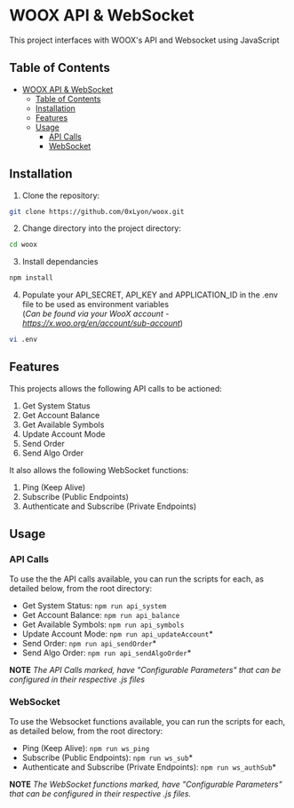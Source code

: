 # WOOX API & WebSocket

This project interfaces with WOOX's API and Websocket using JavaScript

## Table of Contents

- [WOOX API \& WebSocket](#woox-api--websocket)
  - [Table of Contents](#table-of-contents)
  - [Installation](#installation)
  - [Features](#features)
  - [Usage](#usage)
    - [API Calls](#api-calls)
    - [WebSocket](#websocket)


## Installation

1. Clone the repository:
```bash
git clone https://github.com/0xLyon/woox.git
```
2. Change directory into the project directory:
```bash
cd woox
```
3. Install dependancies
```bash
npm install
```
4. Populate your API_SECRET, API_KEY and APPLICATION_ID in the .env file to be used as environment variables\
(*Can be found via your WooX account - https://x.woo.org/en/account/sub-account*)
```bash
vi .env
```

## Features

This projects allows the following API calls to be actioned:

1. Get System Status
2. Get Account Balance
3. Get Available Symbols
4. Update Account Mode
5. Send Order
6. Send Algo Order

It also allows the following WebSocket functions:

1. Ping (Keep Alive)
2. Subscribe (Public Endpoints)
3. Authenticate and Subscribe (Private Endpoints)

## Usage

### API Calls
To use the the API calls available, you can run the scripts for each, as detailed below, from the root directory:
- Get System Status: `npm run api_system`
- Get Account Balance: `npm run api_balance`
- Get Available Symbols: `npm run api_symbols`
- Update Account Mode: `npm run api_updateAccount`*
- Send Order: `npm run api_sendOrder`*
- Send Algo Order: `npm run api_sendAlgoOrder`*

**NOTE** *The API Calls marked, have "Configurable Parameters" that can be configured in their respective .js files* 

### WebSocket
To use the Websocket functions available, you can run the scripts for each, as detailed below, from the root directory:
- Ping (Keep Alive): `npm run ws_ping`
- Subscribe (Public Endpoints): `npm run ws_sub`*
- Authenticate and Subscribe (Private Endpoints): `npm run ws_authSub`*

**NOTE** *The WebSocket functions marked, have "Configurable Parameters" that can be configured in their respective .js files.* 